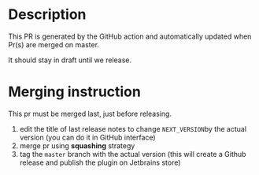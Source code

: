 # Description
This PR is generated by the GitHub action and automatically updated when
Pr(s) are merged on master.

It should stay in draft until we release.

# Merging instruction
This pr must be merged last, just before releasing.

1. edit the title of last release notes to change `NEXT_VERSION`by the actual version (you can do it in GitHub interface)
1. merge pr using **squashing** strategy
1. tag the `master` branch with the actual version (this will create a Github release and publish the plugin on Jetbrains store)